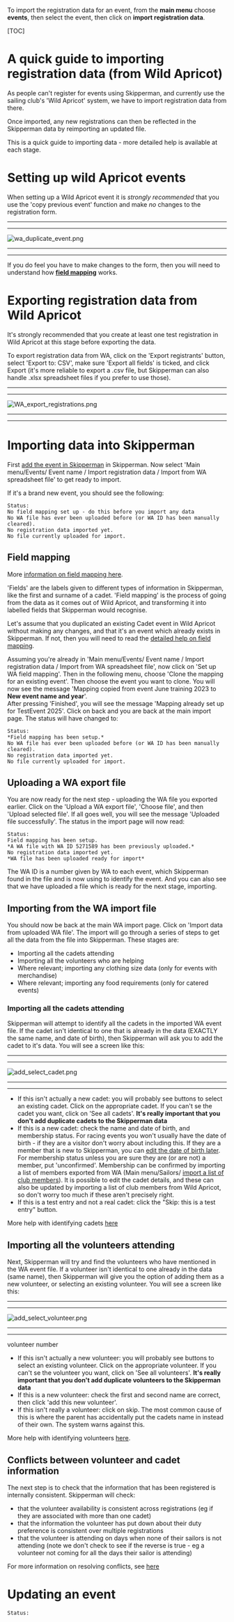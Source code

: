 To import the registration data for an event, from the **main menu** choose **events**, then select the event, then click on **import registration data**.

[TOC]

# A quick guide to importing registration data (from Wild Apricot)

As people can't register for events using Skipperman, and currently use the sailing club's 'Wild Apricot' system, we have to import registration data from there.

Once imported, any new registrations can then be reflected in the Skipperman data by reimporting an updated file.

This is a quick guide to importing data - more detailed help is available at each stage.

# Setting up wild Apricot events 

When setting up a Wild Apricot event it is *strongly recommended* that you use the 'copy previous event' function and make *no* changes to the registration form.

***
***
![wa_duplicate_event.png](/static/wa_duplicate_event.png)
***
***

If you do feel you have to make changes to the form, then you will need to understand how [**field mapping**](WA_field_mapping_help.md) works.

# Exporting registration data from Wild Apricot

It's strongly recommended that you create at least one test registration in Wild Apricot at this stage before exporting the data.

To export registration data from WA, click on the 'Export registrants' button, select 'Export to: CSV', make sure 'Export all fields' is ticked, and click Export (it's more reliable to export a .csv file, but Skipperman can also handle .xlsx spreadsheet files if you prefer to use those).

***
***
![WA_export_registrations.png](/static/WA_export_registrations.png)
***
***

# Importing data into Skipperman

First [add the event in Skipperman](add_event_help.md) in Skipperman.
Now select 'Main menu/Events/ Event name / Import registration data / Import from WA spreadsheet file' to get ready to import.

If it's a brand new event, you should see the following:

```
Status:
No field mapping set up - do this before you import any data
No WA file has ever been uploaded before (or WA ID has been manually cleared).
No registration data imported yet.
No file currently uploaded for import.
```

## Field mapping

More [information on field mapping here](WA_field_mapping_help.md).

'Fields' are the labels given to different types of information in Skipperman, like the first and surname of a cadet. 'Field mapping' is the process of going from the data as it comes out of Wild Apricot, and transforming it into labelled fields that Skipperman would recognise. 

Let's assume that you duplicated an existing Cadet event in Wild Apricot without making any changes, and that it's an event which already exists in Skipperman. If not, then you will need to read the [detailed help on field mapping](WA_field_mapping_help).

Assuming you're already in 'Main menu/Events/ Event name / Import registration data / Import from WA spreadsheet file', now click on 'Set up WA field mapping'. Then in the following menu, choose 'Clone the mapping for an existing event'. Then choose the event you want to clone. You will now see the message 'Mapping copied from event June training 2023 to **New event name and year**'.  
After pressing 'Finished', you will see the message 'Mapping already set up for TestEvent 2025'. Click on back and you are back at the main import page. The status will have changed to:


```
Status:
*Field mapping has been setup.*
No WA file has ever been uploaded before (or WA ID has been manually cleared).
No registration data imported yet.
No file currently uploaded for import.
```

## Uploading a WA export file

You are now ready for the next step - uploading the WA file you exported earlier. Click on the 'Upload a WA export file', 'Choose file', and then 'Upload selected file'. If all goes well, you will see the message 'Uploaded file successfully'. The status in the import page will now read:

```
Status:
Field mapping has been setup.
*A WA file with WA ID 5271589 has been previously uploaded.*
No registration data imported yet.
*WA file has been uploaded ready for import*
```

The WA ID is a number given by WA to each event, which Skipperman found in the file and is now using to identify the event. And you can also see that we have uploaded a file which is ready for the next stage,  importing.

## Importing from the WA import file

You should now be back at the main WA import page. Click on 'Import data from uploaded WA file'.  The import will go through a series of steps to get all the data from the file into Skipperman. These stages are:

- Importing all the cadets attending
- Importing all the volunteers who are helping
- Where relevant; importing any clothing size data (only for events with merchandise)
- Where relevant; importing any food requirements (only for catered events)

### Importing all the cadets attending

Skipperman will attempt to identify all the cadets in the imported WA event file. If the cadet isn't identical to one that is already in the data (EXACTLY the same name, and date of birth), then Skipperman will ask you to add the cadet to it's data. You will see a screen like this:

***
***
![add_select_cadet.png](/static/add_select_cadet.png)
***
***

- If this isn't actually a new cadet: you will probably see buttons to select an existing cadet. Click on the appropriate cadet. If you can't se the cadet you want, click on 'See all cadets'. **It's really important that you don't add duplicate cadets to the Skipperman data**
- If this is a new cadet: check the name and date of birth, and membership status. For racing events you won't usually have the date of birth - if they are a visitor don't worry about including this. If they are a member that is new to Skipperman, you can [edit the date of birth later](view_and_edit_individual_cadet_help.md). For membership status unless you are sure they are (or are not) a member, put 'unconfirmed'. Membership can be confirmed by importing a list of members exported from WA (Main menu/Sailors/ [import a list of club members](import_membership_list_help)). It is possible to edit the cadet details, and these can also be updated by importing a list of club members from Wild Apricot, so don't worry too much if these aren't precisely right.  
- If this is a test entry and not a real cadet: click the "Skip: this is a test entry" button. 

More help with identifying cadets [here](identify_cadets_at_event_help.md)

## Importing all the volunteers attending

Next, Skipperman will try and find the volunteers who have mentioned in the WA event file. If a volunteer isn't identical to one already in the data (same name), then Skipperman will give you the option of adding them as a new volunteer, or selecting an existing volunteer. You will see a screen like this:

***
***
![add_select_volunteer.png](/static/add_select_volunteer.png)
***
***

volunteer number

- If this isn't actually a new volunteer: you will probably see buttons to select an existing volunteer. Click on the appropriate volunteer. If you can't se the volunteer you want, click on 'See all volunteers'. **It's really important that you don't add duplicate volunteers to the Skipperman data**
- If this is a new volunteer: check the first and second name are correct, then click 'add this new volunteer'.   
- If this isn't really a volunteer: click on skip. The most common cause of this is where the parent has accidentally put the cadets name in instead of their own. The system warns against this. 


More help with identifying volunteers [here](identify_volunteers_at_event_help.md). 

## Conflicts between volunteer and cadet information

The next step is to check that the information that has been registered is internally consistent. Skipperman will check:

- that the volunteer availability is consistent across registrations (eg if they are associated with more than one cadet)
- that the information the volunteer has put down about their duty preference is consistent over multiple registrations
- that the volunteer is attending on days when none of their sailors is not attending (note we don't check to see if the reverse is true - eg a volunteer not coming for all the days their sailor is attending)

For more information on resolving conflicts, see [here](resolve_volunteer_registration_issues.md)


# Updating an event

```
Status:

```

